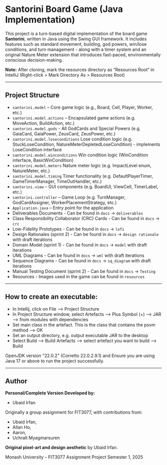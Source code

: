 # Santorini Board Game (Java Implementation)

This project is a turn-based digital implementation of the board game **Santorini**, written in Java using the Swing GUI framework. 
It includes features such as standard movement, building, god powers, win/lose conditions, and turn management - along with a timer system and an original Nature Meter extension that introduces fast-paced, environmentally conscious decision-making.

**Note:** After cloning, mark the resources directory as “Resources Root” in IntelliJ (Right-click > Mark Directory As > Resources Root)

---

## Project Structure

- `santorini.model` – Core game logic (e.g., Board, Cell, Player, Worker, etc.)
- `santorini.model.actions` – Encapsulated game actions (e.g. MoveAction, BuildAction, etc.)
- `santorini.model.gods` - All GodCards and Special Powers (e.g. GaiaCard, GaiaPower, ZeusCard, ZeusPower, etc.)
- `santorini.model.loseconditions` Lose condition logic (e.g. StuckLoseCondition, NatureMeterDepletedLoseCondition) - implements LoseCondition interface
- `santorini.model.winconditions` Win condition logic (WinCondition interface, BasicWinCondition)
- `santorini.model.meters` Nature meter logic (e.g. ImpactLevel enum, NatureMeter, etc.)
- `santorini.model.timing` Timer functionality (e.g. DefaultPlayerTimer, GameTimerManager, TimeOutHandler, etc.)
- `santorini.view` – GUI components (e.g. BoardUI, ViewCell, TimerLabel, etc.)
- `santorini.controller` – Game Loop (e.g. TurnManager, GodCardAssigner, WorkerPlacementStrategy, etc.)
- `Application.java` – Entry point for the application
- Deliverables Documents - Can be found in `docs` -> `deliverables`
- Class Responsibility Collaborator (CRC) Cards - Can be found in `docs` -> `crc`
- Low-Fidelity Prototypes - Can be found in `docs` -> `lofi`
- Design Rationales (sprint 2) - Can be found in `docs` -> `design rationale` with draft iterations
- Domain Model (sprint 1) - Can be found in `docs` -> `model` with draft iterations
- UML Diagrams - Can be found in `docs` -> `uml` with draft iterations
- Sequence Diagrams - Can be found in `docs` -> `sq_diagram` with draft iterations
- Manual Testing Document (sprint 2) - Can be found in `docs` -> `Testing`
- Resources - Images used in the game can be found in `resources`

---

## How to create an executable:

-	In Intellij, click on File --> Project Structure
-	In Project Structure window, select Artefacts --> Plus Symbol (+) --> JAR -->  from modules with dependencies
-	Set main class in the artefact. This is the class that contains the psvm method --> OK
-	Set an output directory, e.g. output executable JAR to the desktop
-	Select Build --> Build Artefacts --> select artefact you want to build --> Build

OpenJDK version "22.0.2" (Corretto 22.0.2.9.1) and 
Ensure you are using Java 17 or above to run the project successfully.

---

## Author

**Personal/Complete Version Developed by:**
- Ubaid Irfan

Originally a group assignment for FIT3077, with contributions from:
- Ubaid Irfan,
- Allan Ho, 
- Aaron, 
- Uchralt Myagmarsuren 

**Original pixel-art and design aesthetic** by Ubaid Irfan.  

Monash University – FIT3077 Assignment Project Semester 1, 2025